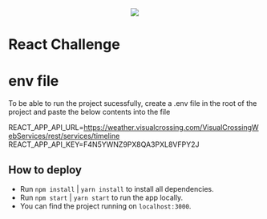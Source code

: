 <div align="center">
    <img src="https://raw.githubusercontent.com/Jobsity/ReactChallenge/main/src/assets/jobsity_logo_small.png"/>
</div>

# React Challenge

# env file

To be able to run the project sucessfully, create a .env file in the root of the project and paste the below contents into the file

REACT_APP_API_URL=https://weather.visualcrossing.com/VisualCrossingWebServices/rest/services/timeline
REACT_APP_API_KEY=F4N5YWNZ9PX8QA3PXL8VFPY2J


## How to deploy

 - Run `npm install` | `yarn install` to install all dependencies.
 - Run `npm start`   | `yarn start` to run the app locally.
 - You can find the project running on `localhost:3000`.
